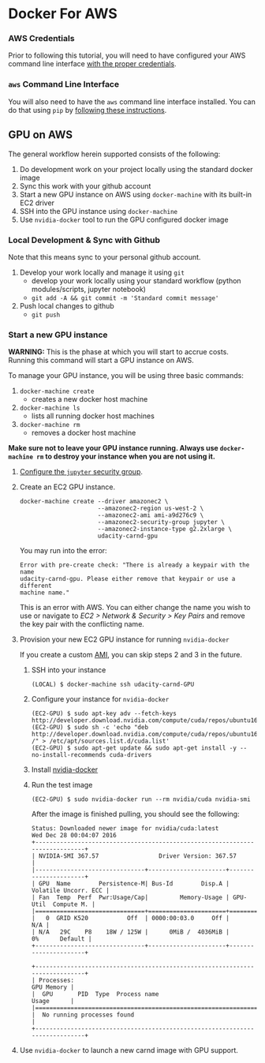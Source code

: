 # Docker For AWS

### AWS Credentials

Prior to following this tutorial, you will need to have configured your AWS
command line interface [with the proper credentials](aws_configure_credentials.md). 

### `aws` Command Line Interface

You will also need to have the `aws` command line interface installed. You can
do that using `pip` by [following these instructions](http://docs.aws.amazon.com/cli/latest/userguide/installing.html#install-with-pip).

## GPU on AWS

The general workflow herein supported consists of the following:

1. Do development work on your project locally using the standard docker image
1. Sync this work with your github account
1. Start a new GPU instance on AWS using `docker-machine` with its built-in EC2 
   driver
1. SSH into the GPU instance using `docker-machine`
1. Use `nvidia-docker` tool to run the GPU configured docker image


### Local Development & Sync with Github

Note that this means sync to your personal github account. 

1. Develop your work locally and manage it using `git`
    - develop your work locally using your standard workflow 
      (python modules/scripts, jupyter notebook)
    - `git add -A && git commit -m 'Standard commit message'`
1. Push local changes to github
    - `git push`

### Start a new GPU instance

**WARNING:** This is the phase at which you will start to accrue costs. Running
this command will start a GPU instance on AWS. 

To manage your GPU instance, you will be using three basic commands:

1. `docker-machine create`
   - creates a new docker host machine
1. `docker-machine ls`
   - lists all running docker host machines
1. `docker-machine rm`
   - removes a docker host machine 
   
**Make sure not to leave your GPU instance running. Always use `docker-machine rm` 
to destroy your instance when you are not using it.**  

1. [Configure the `jupyter` security group](aws_create_security_group.md).

1. Create an EC2 GPU instance. 

   ```
   docker-machine create --driver amazonec2 \
                         --amazonec2-region us-west-2 \
                         --amazonec2-ami ami-a9d276c9 \
                         --amazonec2-security-group jupyter \
                         --amazonec2-instance-type g2.2xlarge \
                         udacity-carnd-gpu
   ```
   
   You may run into the error:
   
   ```
   Error with pre-create check: "There is already a keypair with the name 
   udacity-carnd-gpu. Please either remove that keypair or use a different 
   machine name."
   ```
   
   This is an error with AWS. You can either change the name you wish to use or 
   navigate to *EC2 > Network & Security > Key Pairs* and remove the key pair
   with the conflicting name. 
   
1. Provision your new EC2 GPU instance for running `nvidia-docker`

   If you create a custom [AMI](http://docs.aws.amazon.com/AWSEC2/latest/UserGuide/AMIs.html), you can skip steps
   2 and 3 in the future.

   1. SSH into your instance
   
      ```
      (LOCAL) $ docker-machine ssh udacity-carnd-GPU
      ``` 
   1. Configure your instance for `nvidia-docker`
   
      ```
      (EC2-GPU) $ sudo apt-key adv --fetch-keys http://developer.download.nvidia.com/compute/cuda/repos/ubuntu1604/x86_64/7fa2af80.pub
      (EC2-GPU) $ sudo sh -c 'echo "deb http://developer.download.nvidia.com/compute/cuda/repos/ubuntu1604/x86_64 /" > /etc/apt/sources.list.d/cuda.list'
      (EC2-GPU) $ sudo apt-get update && sudo apt-get install -y --no-install-recommends cuda-drivers
      ```

   1. Install [nvidia-docker](https://github.com/NVIDIA/nvidia-docker#quick-start)
      
   1. Run the test image
   
      ```
      (EC2-GPU) $ sudo nvidia-docker run --rm nvidia/cuda nvidia-smi
      ```
      
      After the image is finished pulling, you should see the following:
      
      ```
      Status: Downloaded newer image for nvidia/cuda:latest
      Wed Dec 28 00:04:07 2016
      +-----------------------------------------------------------------------------+
      | NVIDIA-SMI 367.57                 Driver Version: 367.57                    |
      |-------------------------------+----------------------+----------------------+
      | GPU  Name        Persistence-M| Bus-Id        Disp.A | Volatile Uncorr. ECC |
      | Fan  Temp  Perf  Pwr:Usage/Cap|         Memory-Usage | GPU-Util  Compute M. |
      |===============================+======================+======================|
      |   0  GRID K520           Off  | 0000:00:03.0     Off |                  N/A |
      | N/A   29C    P8    18W / 125W |      0MiB /  4036MiB |      0%      Default |
      +-------------------------------+----------------------+----------------------+
      
      +-----------------------------------------------------------------------------+
      | Processes:                                                       GPU Memory |
      |  GPU       PID  Type  Process name                               Usage      |
      |=============================================================================|
      |  No running processes found                                                 |
      +-----------------------------------------------------------------------------+
      ```
1. Use `nvidia-docker` to launch a new carnd image with GPU support.


